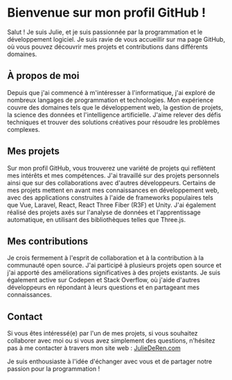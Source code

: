 # Bienvenue sur mon profil GitHub !
Salut ! Je suis Julie, et je suis passionnée par la programmation et le développement logiciel. Je suis ravie de vous accueillir sur ma page GitHub, où vous pouvez découvrir mes projets et contributions dans différents domaines.

## À propos de moi
Depuis que j'ai commencé à m'intéresser à l'informatique, j'ai exploré de nombreux langages de programmation et technologies. Mon expérience couvre des domaines tels que le développement web, la gestion de projets, la science des données et l'intelligence artificielle. J'aime relever des défis techniques et trouver des solutions créatives pour résoudre les problèmes complexes.

## Mes projets
Sur mon profil GitHub, vous trouverez une variété de projets qui reflètent mes intérêts et mes compétences. J'ai travaillé sur des projets personnels ainsi que sur des collaborations avec d'autres développeurs. Certains de mes projets mettent en avant mes connaissances en développement web, avec des applications construites à l'aide de frameworks populaires tels que Vue, Laravel, React, React Three Fiber (R3F) et Unity. J'ai également réalisé des projets axés sur l'analyse de données et l'apprentissage automatique, en utilisant des bibliothèques telles que Three.js.

## Mes contributions
Je crois fermement à l'esprit de collaboration et à la contribution à la communauté open source. J'ai participé à plusieurs projets open source et j'ai apporté des améliorations significatives à des projets existants. Je suis également active sur Codepen et Stack Overflow, où j'aide d'autres développeurs en répondant à leurs questions et en partageant mes connaissances.

## Contact
Si vous êtes intéressé(e) par l'un de mes projets, si vous souhaitez collaborer avec moi ou si vous avez simplement des questions, n'hésitez pas à me contacter à travers mon site web : [JulieDeRen.com](https://juliederen.com)

Je suis enthousiaste à l'idée d'échanger avec vous et de partager notre passion pour la programmation !

